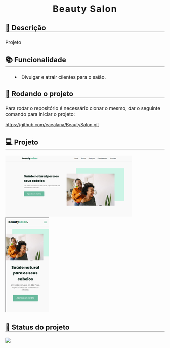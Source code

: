 <h1 style="text-align:center;letter-spacing:2px;"><strong>Beauty Salon</strong></h1>

<h3 style="font-size:22px; margin-top:30px;border-bottom:1px solid gray"><strong>📝 Descrição</strong></h3>
<p style="font-size:15px;">Projeto </p>

<h3 style="font-size:22px; margin-top:30px;border-bottom:1px solid gray"><strong>📚 Funcionalidade</strong></h3>
<li style="font-size:15px; margin-left:30px">Divulgar e atrair clientes para o salão.</li>

<h3 style="font-size:22px; margin-top:30px;border-bottom:1px solid gray"><strong>🚀 Rodando o projeto</strong></h3> 
<p style="font-size:15px;">Para rodar o repositório é necessário clonar o mesmo, dar o seguinte comando para iniciar o projeto:</p>
<a href="https://github.com/eaealana/BeautySalon.git">https://github.com/eaealana/BeautySalon.git</a>

<h3 style="font-size:22px; margin-top:30px;margin-bottom:20px;border-bottom:1px solid gray"><strong>💻 Projeto</strong></h3>
<img style="width:400px;" src="./assets/tela-grande.png">
<img style="height:300px" src="./assets/mobile.png">

<h3 style="font-size:22px; margin-top:30px;margin-bottom:20px;border-bottom:1px solid gray"><strong>🎯 Status do projeto</strong></h3>

<img src="https://img.shields.io/badge/STATUS-CONCLU%C3%8DDO-brightgreen">